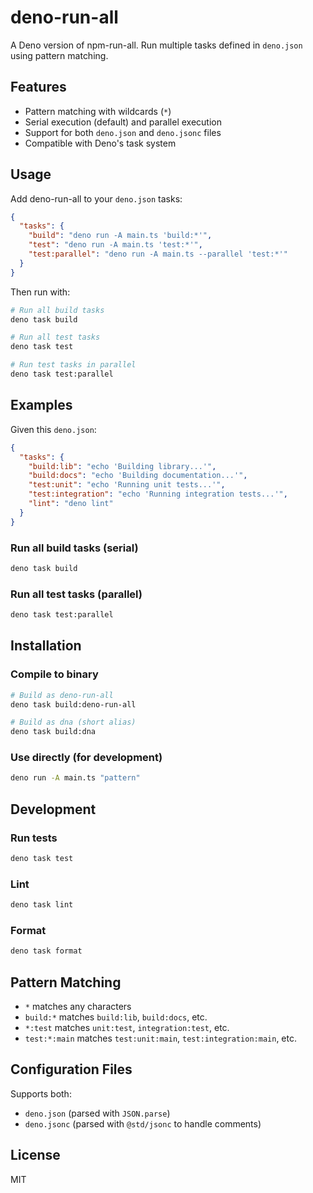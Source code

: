 # deno-run-all

A Deno version of npm-run-all. Run multiple tasks defined in `deno.json` using pattern matching.

## Features

- Pattern matching with wildcards (`*`)
- Serial execution (default) and parallel execution
- Support for both `deno.json` and `deno.jsonc` files
- Compatible with Deno's task system

## Usage

Add deno-run-all to your `deno.json` tasks:

```json
{
  "tasks": {
    "build": "deno run -A main.ts 'build:*'",
    "test": "deno run -A main.ts 'test:*'",
    "test:parallel": "deno run -A main.ts --parallel 'test:*'"
  }
}
```

Then run with:

```bash
# Run all build tasks
deno task build

# Run all test tasks  
deno task test

# Run test tasks in parallel
deno task test:parallel
```

## Examples

Given this `deno.json`:

```json
{
  "tasks": {
    "build:lib": "echo 'Building library...'",
    "build:docs": "echo 'Building documentation...'",
    "test:unit": "echo 'Running unit tests...'",
    "test:integration": "echo 'Running integration tests...'",
    "lint": "deno lint"
  }
}
```

### Run all build tasks (serial)
```bash
deno task build
```

### Run all test tasks (parallel)
```bash
deno task test:parallel
```

## Installation

### Compile to binary

```bash
# Build as deno-run-all
deno task build:deno-run-all

# Build as dna (short alias)
deno task build:dna
```

### Use directly (for development)

```bash
deno run -A main.ts "pattern"
```

## Development

### Run tests
```bash
deno task test
```

### Lint
```bash
deno task lint
```

### Format
```bash
deno task format
```

## Pattern Matching

- `*` matches any characters
- `build:*` matches `build:lib`, `build:docs`, etc.
- `*:test` matches `unit:test`, `integration:test`, etc.
- `test:*:main` matches `test:unit:main`, `test:integration:main`, etc.

## Configuration Files

Supports both:
- `deno.json` (parsed with `JSON.parse`)
- `deno.jsonc` (parsed with `@std/jsonc` to handle comments)

## License

MIT